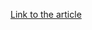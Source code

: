 [Link to the article](https://unit42.paloaltonetworks.com/unit42-oilrig-uses-updated-bondupdater-target-middle-eastern-government/)
